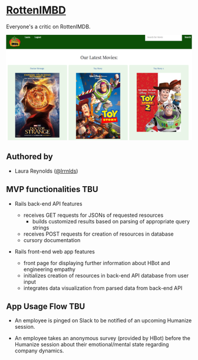 # [RottenIMBD](http://rottenimdb.herokuapp.com/)

Everyone's a critic on RottenIMDB.  

![RottenIMDB App Snapshot](/public/rottenimdb.png)

## Authored by

* Laura Reynolds ([@lrrnlds](http://github.com/lrrnlds))


## MVP functionalities TBU

* Rails back-end API features
  * receives GET requests for JSONs of requested resources
    * builds customized results based on parsing of appropriate query strings
  * receives POST requests for creation of resources in database
  * cursory documentation

* Rails front-end web app features
  * front page for displaying further information about HBot and engineering empathy
  * initializes creation of resources in back-end API database from user input
  * integrates data visualization from parsed data from back-end API


## App Usage Flow TBU

* An employee is pinged on Slack to be notified of an upcoming Humanize session.

* An employee takes an anonymous survey (provided by HBot) before the Humanize session about their emotional/mental state regarding company dynamics.
